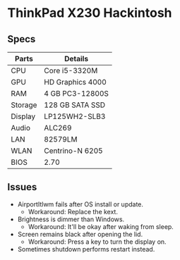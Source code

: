 # ThinkPad X230 Hackintosh
## Specs
| Parts | Details |
| - | - |
| CPU | Core i5-3320M |
| GPU | HD Graphics 4000 |
| RAM | 4 GB PC3-12800S |
| Storage | 128 GB SATA SSD |
| Display | LP125WH2-SLB3 |
| Audio | ALC269 |
| LAN | 82579LM |
| WLAN | Centrino-N 6205 |
| BIOS | 2.70 |

## Issues
* AirportItlwm fails after OS install or update.
  * Workaround: Replace the kext.
* Brightness is dimmer than Windows.
  * Workaround: It'll be okay after waking from sleep.
* Screen remains black after opening the lid.
  * Workaround: Press a key to turn the display on.
* Sometimes shutdown performs restart instead.
